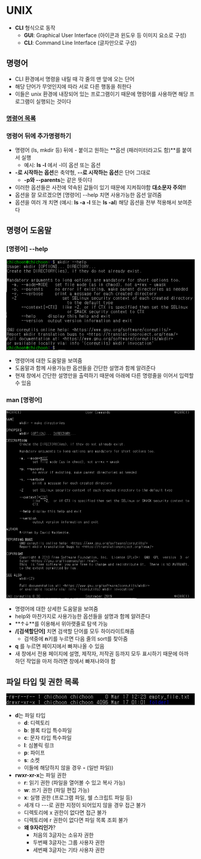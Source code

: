 # UNIX

- **CLI** 형식으로 동작
  - **GUI**: Graphical User Interface (아이콘과 윈도우 등 이미지 요소로 구성)
  - **CLI**: Command Line Interface (글자만으로 구성)

## 명령어

- CLI 환경에서 명령을 내릴 때 각 줄의 맨 앞에 오는 단어
- 해당 단어가 무엇인지에 따라 서로 다른 행동을 취한다
- 이들은 unix 환경에 내장되어 있는 프로그램이기 때문에 명령어를 사용하면 해당 프로그램이 실행되는 것이다

### [명령어 목록](commands.md)

### 명령어 뒤에 추가명령하기

- 명령어 (ls, mkdir 등) 뒤에 - 붙이고 원하는 **옵션 (패러미터라고도 함)**를 붙여서 실행
  - 예시: **ls -l** 에서 -l이 옵션 또는 옵션
- **-로 시작하는 옵션**은 축약형, **--로 시작하는 옵션**은 단어 그대로
  - **-p와 --parents**는 같은 뜻이다
- 이러한 옵션들은 사전에 약속된 값들이 있기 때문에 지켜줘야함 **대소문자 주의!!**
- 옵션을 잘 모르겠으면 [명령어] --help 치면 사용가능한 옵션 알려줌
- 옵션을 여러 개 치면 (예시: **ls -a -l** 또는 **ls -al**) 해당 옵션을 전부 적용해서 보여준다

## 명령어 도움말

### [명령어] --help

![이미지2](img2.png)

- 명령어에 대한 도움말을 보여줌
- 도움말과 함께 사용가능한 옵션들을 간단한 설명과 함께 알려준다
- 현재 창에서 간단한 설명만을 출력하기 때문에 아래에 다른 명령줄을 이어서 입력할 수 있음

### man [명령어]

![이미지3](img3.png)

- 명령어에 대한 상세한 도움말을 보여줌
- help와 마찬가지로 사용가능한 옵션들을 설명과 함께 알려준다
- **↑↓**를 이용해서 위아랫줄로 탐색 가능
- **/[검색할단어]** 치면 검색할 단어를 모두 하이라이트해줌
  - 검색중에 **n**키를 누르면 다음 줄의 sort를 찾아줌
- **q** 를 누르면 페이지에서 빠져나올 수 있음
- 새 창에서 전용 페이지에 설명, 제작자, 저작권 등까지 모두 표시하기 때문에 아까 하던 작업을 마저 하려면 창에서 빠져나와야 함

## 파일 타입 및 권한 목록

![이미지1](img1.png)

- **d**는 파일 타입
  - **d**: 디렉토리
  - **b**: 블록 타입 특수파일
  - **c**: 문자 타입 특수파일
  - **l**: 심볼릭 링크
  - **p**: 파이프
  - **s**: 소켓
  - 이들에 해당하지 않을 경우 **-** (일반 파일))
- **rwxr-xr-x**는 파일 권한
  - **r**: 읽기 권한 (파일을 열어볼 수 있고 복사 가능)
  - **w**: 쓰기 권한 (파일 편집 가능)
  - **x**: 실행 권한 (프로그램 파일, 쉘 스크립트 파일 등)
  - 세개 다 ---로 권한 지정이 되어있지 않을 경우 접근 불가
  - 디렉토리에 x 권한이 없다면 접근 불가
  - 디렉토리에 r 권한이 없다면 파일 목록 조회 불가
  - **왜 9자리인가**?
    - 처음의 3글자는 소유자 권한
    - 두번째 3글자는 그룹 사용자 권한
    - 세번째 3글자는 기타 사용자 권한
